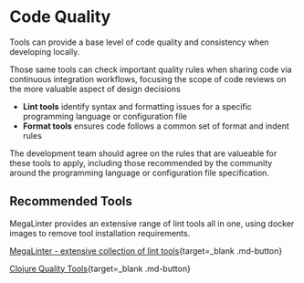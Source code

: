 # Code Quality

Tools can provide a base level of code quality and consistency when developing locally.

Those same tools can check important quality rules when sharing code via continuous integration workflows, focusing the scope of code reviews on the more valuable aspect of design decisions

- **Lint tools** identify syntax and formatting issues for a specific programming language or configuration file
- **Format tools** ensures code follows a common set of format and indent rules

The development team should agree on the rules that are valueable for these tools to apply, including those recommended by the community around the programming language or configuration file specification.


## Recommended Tools

MegaLinter provides an extensive range of lint tools all in one, using docker images to remove tool installation requirements.

[MegaLinter - extensive collection of lint tools](megalinter.md){target=_blank .md-button}


[Clojure Quality Tools](clojure.md){target=_blank .md-button}
